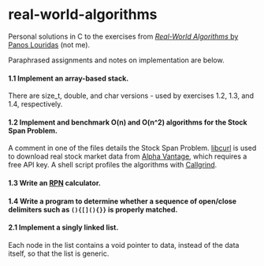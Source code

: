 # real-world-algorithms
Personal solutions in C to the exercises from [*Real-World Algorithms* by Panos Louridas](https://louridas.github.io/rwa/) (not me).

Paraphrased assignments and notes on implementation are below.

#### 1.1 Implement an array-based stack.
There are size_t, double, and char versions - used by exercises 1.2, 1.3, and 1.4, respectively.

#### 1.2 Implement and benchmark O(n) and O(n^2) algorithms for the Stock Span Problem.
A comment in one of the files details the Stock Span Problem. [libcurl](https://curl.haxx.se/libcurl/) is used to download real stock market data from [Alpha Vantage](https://www.alphavantage.co/), which requires a free API key. A shell script profiles the algorithms with [Callgrind](http://valgrind.org/docs/manual/cl-manual.html/).

#### 1.3 Write an [RPN](https://en.wikipedia.org/wiki/Reverse_Polish_notation) calculator.

#### 1.4 Write a program to determine whether a sequence of open/close delimiters such as `(){[](){}}` is properly matched.

#### 2.1 Implement a singly linked list.
Each node in the list contains a void pointer to data, instead of the data itself, so that the list is generic.
